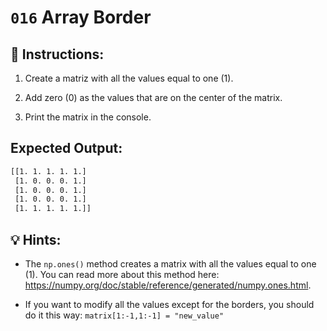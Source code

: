 # `016` Array Border

## 📝 Instructions:

1. Create a matriz with all the values equal to one (1).

2. Add zero (0) as the values that are on the center of the matrix.

3. Print the matrix in the console.

## Expected Output:

```bash
[[1. 1. 1. 1. 1.]
 [1. 0. 0. 0. 1.]
 [1. 0. 0. 0. 1.]
 [1. 0. 0. 0. 1.]
 [1. 1. 1. 1. 1.]]
```

## 💡 Hints:

+ The `np.ones()` method creates a matrix with all the values equal to one (1). You can read more about this method here: https://numpy.org/doc/stable/reference/generated/numpy.ones.html.

+ If you want to modify all the values except for the borders, you should do it this way: `matrix[1:-1,1:-1] = "new_value"`